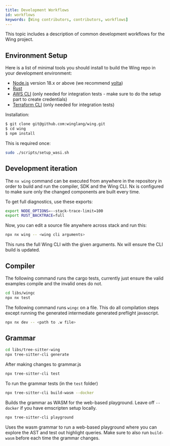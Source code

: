 ```yaml
---
title: Development Workflows
id: workflows
keywords: [Wing contributors, contributors, workflows]
---
```


This topic includes a description of common development workflows for the Wing project.

## Environment Setup

Here is a list of minimal tools you should install to build the Wing repo in your development
environment:

* [Node.js] version 18.x or above (we recommend [volta])
* [Rust]
* [AWS CLI] (only needed for integration tests - make sure to do the setup part to create
  credentials)
* [Terraform CLI] (only needed for integration tests)

Installation:

```sh
$ git clone git@github.com:winglang/wing.git
$ cd wing
$ npm install
```

This is required once:

```sh
sudo ./scripts/setup_wasi.sh
```

[Nx]: https://nx.dev/
[Node.js]: https://nodejs.org/en/
[Rust]: https://www.rust-lang.org/tools/install
[AWS CLI]: https://aws.amazon.com/cli/
[Terraform CLI]: https://learn.hashicorp.com/terraform/getting-started/install.html
[volta]: https://volta.sh

## Development iteration

The `nx wing` command can be executed from anywhere in the repository in order to build and run the
compiler, SDK and the Wing CLI. Nx is configured to make sure only the changed components are built
every time.

To get full diagnostics, use these exports:

```sh
export NODE_OPTIONS=--stack-trace-limit=100
export RUST_BACKTRACE=full
```

Now, you can edit a source file anywhere across stack and run this:

```sh
npx nx wing -- <wing cli arguments>
```

This runs the full Wing CLI with the given arguments. Nx will ensure the CLI build is updated.

## Compiler

The following command runs the cargo tests, currently just ensure the valid examples compile and the
invalid ones do not.

```sh
cd libs/wingc
npx nx test
```

The following command runs `wingc` on a file. This do all compilation steps except running the
generated intermediate generated preflight javascript.

```sh
npx nx dev -- <path to .w file>
```

## Grammar

```sh
cd libs/tree-sitter-wing
npx tree-sitter-cli generate
```

After making changes to grammar.js

```sh
npx tree-sitter-cli test
```

To run the grammar tests (in the `test` folder)

```sh
npx tree-sitter-cli build-wasm --docker
```

Builds the grammar as WASM for the web-based playground. Leave off `--docker` if you have emscripten
setup locally.

```sh
npx tree-sitter-cli playground
```

Uses the wasm grammar to run a web-based playground where you can explore the AST and test out
highlight queries. Make sure to also run `build-wasm` before each time the grammar changes.